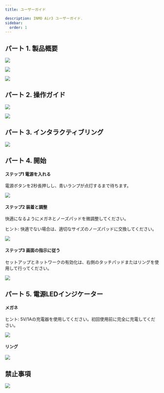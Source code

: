 ```yaml
---
title: ユーザーガイド

description: INMO Air3 ユーザーガイド.
sidebar:
  order: 1
---
```


## パート 1. 製品概要

![](public/images/air3/jp/quick-start-1.png)

![](public/images/air3/jp/quick-start-2.png)

![](public/images/air3/jp/quick-start-3.png)

## パート 2. 操作ガイド

![](public/images/air3/jp/quick-start-4.png)

![](public/images/air3/jp/quick-start-5.png)

## パート 3. インタラクティブリング

![](public/images/air3/jp/quick-start-6.png)

## パート 4. 開始

#### ステップ1 電源を入れる

電源ボタンを2秒長押しし、青いランプが点灯するまで待ちます。  

![](public/images/air3/jp/quick-start-7.png)

#### ステップ2 装着と調整

快適になるようにメガネとノーズパッドを微調整してください。  

ヒント: 快適でない場合は、適切なサイズのノーズパッドに交換してください。 

![](public/images/air3/jp/quick-start-8.png)

#### ステップ3 画面の指示に従う 

セットアップとネットワークの有効化は、右側のタッチパッドまたはリングを使用して行ってください。 

![](public/images/air3/jp/quick-start-9.png)

## パート 5. 電源LEDインジケーター

#### メガネ

ヒント: 5V/1Aの充電器を使用してください。初回使用前に完全に充電してください。  

![](public/images/air3/jp/quick-start-10.png)

#### リング

![](public/images/air3/jp/quick-start-11.png)

## 禁止事項

![](public/images/air3/jp/quick-start-12.png)